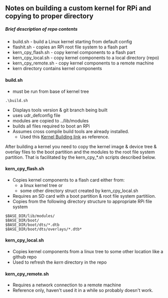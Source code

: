 ## Notes on building a custom kernel for RPi and copying to proper directory

##### Brief description of repo contents
* build.sh - build a Linux kernel starting from default config
* flashit.sh - copies an RPi root file system to a flash part
* kern_cpy_flash.sh - copy kernel components to a flash part
* kern_cpy_local.sh - copy kernel components to a local directory (repo)
* kern_cpy_remote.sh - copy kernel components to a remote machine
* kern directory contains kernel components

#### build.sh
* must be run from base of kernel tree
```
.\build.sh
```
* Displays tools version & git branch being built
* uses udr_defconfig file
* modules are copied to ../lib/modules
* builds all files required to boot an RPi
* Assumes cross compile build tools are already installed.
  * Used this [Kernel Building link](https://www.raspberrypi.org/documentation/linux/kernel/building.md) as reference.

After building a kernel you need to copy the kernel image & device
tree & overlay files to the boot partition and the modules to the root
file system partition. That is facilitated by the kern_cpy_*.sh
scripts described below.

#### kern_cpy_flash.sh

* Copies kernel components to a flash card either from:
  * a linux kernel tree or
  * some other directory struct created by kern_cpy_local.sh
* Requires an SD card with a boot partition & root file system partitiion.
* Copies from the following directory structure to appropriate RPi file system

```
$BASE_DIR/lib/modules/
$BASE_DIR/boot/
$BASE_DIR/boot/dts/*.dtb
$BASE_DIR/boot/dts/overlays/*.dtb*
```
#### kern_cpy_local.sh

* Copies kernel components from a linux tree to some other location like a github repo
* Used to refresh the _kern_ directory in the repo

#### kern_cpy_remote.sh

* Requires a network connection to a remote machine
* Reference only, haven't used it in a while so probably doesn't work.
